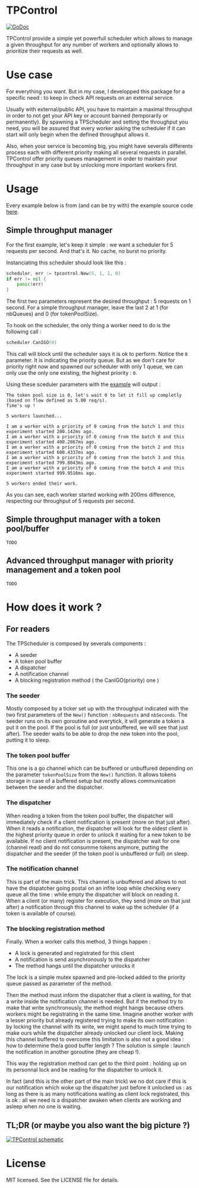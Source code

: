 # TPControl
[![GoDoc](https://godoc.org/github.com/Hekmon/TPControl?status.svg)](https://godoc.org/github.com/Hekmon/TPControl)

TPControl provide a simple yet powerfull scheduler which allows to manage a given throughput for any number of workers and optionally allows to prioritize their requests as well.

# Use case

For everything you want. But in my case, I developped this package for a specific need : to keep in check API requests on an external service.

Usually with external/public API, you have to maintain a maximal throughput in order to not get your API key or account banned (temporarily or permanently). By spawning a TPScheduler and setting the throughput you need, you will be assured that every worker asking the scheduler if it can start will only begin when the defined throughput allows it.

Also, when your service is becoming big, you might have severals differents process each with different priority making all several requests in parallel. TPControl offer priority queues management in order to maintain your throughput in any case but by unlocking more important workers first.

# Usage

Every example below is from (and can be try with) the example source code [here](https://github.com/Hekmon/TPControl/blob/master/example/tpcontrol_example.go).

## Simple throughput manager

For the first example, let's keep it simple : we want a scheduler for 5 requests per second. And that's it. No cache, no burst no priority.

Instanciating this scheduler should look like this :
```go
scheduler, err := tpcontrol.New(5, 1, 1, 0)
if err != nil {
	panic(err)
}
```

The first two parameters represent the desired throughput : 5 requests on 1 second. For a simple throughput manager, leave the last 2 at 1 (for nbQueues) and 0 (for tokenPoolSize).

To hook on the scheduler, the only thing a worker need to do is the following call :
```go
scheduler.CanIGO(0)
```

This call will block until the scheduler says it is ok to perform. Notice the `0` parameter. It is indicating the priority queue. But as we don't care for priority right now and spawned our scheduler with only 1 queue, we can only use the only one existing, the highest priority : `0`.

Using these sceduler parameters with the [example](https://github.com/Hekmon/TPControl/blob/master/example/tpcontrol_example.go) will output :
```
The token pool size is 0, let's wait 0 to let it fill up completly (based on flow defined as 5.00 req/s).
Time's up !

5 workers launched...

I am a worker with a priority of 0 coming from the batch 1 and this experiment started 200.142ms ago.
I am a worker with a priority of 0 coming from the batch 0 and this experiment started 400.2867ms ago.
I am a worker with a priority of 0 coming from the batch 2 and this experiment started 600.4337ms ago.
I am a worker with a priority of 0 coming from the batch 3 and this experiment started 799.8043ms ago.
I am a worker with a priority of 0 coming from the batch 4 and this experiment started 999.9516ms ago.

5 workers ended their work.
```

As you can see, each worker started working with 200ms difference, respecting our throughput of 5 requests per second. 


## Simple throughput manager with a token pool/buffer

`TODO`

## Advanced throughput manager with priority management and a token pool

`TODO`

# How does it work ?

## For readers

The TPScheduler is composed by severals components :

* A seeder
* A token pool buffer
* A dispatcher
* A notification channel
* A blocking registration method  ( the CanIGO(priority) one )

### The seeder

Mostly composed by a ticker set up with the throughput indicated with the two first parameters of the `New()` function : `nbRequests` and `nbSeconds`. The seeder runs on its own goroutine and everytick, it will generate a token a put it on the pool. If the pool is full (or just unbuffered, we will see that just after). The seeder waits to be able to drop the new token into the pool, putting it to sleep.

### The token pool buffer

This one is a go channel which can be buffered or unbuffured depending on the parameter `tokenPoolSize` from the `New()` function. It allows tokens storage in case of a buffered setup but mostly allows communication between the seeder and the dispatcher.

### The dispatcher

When reading a token from the token pool buffer, the dispatcher will immediately check if a client notification is present (more on that just after). When it reads a notification, the dispatcher will look for the oldest client in the highest priority queue in order to unlock it waiting for a new token to be available. If no client notification is present, the dispatcher wait for one (channel read) and do not consumme tokens anymore, putting the dispatcher and the seeder (if the token pool is unbuffered or full) on sleep.

### The notification channel

This is part of the main trick. This channel is unbuffered and allows to not have the dispatcher going postal on an infite loop while checking every queue all the time : while empty the dispatcher will block on reading it. When a client (or many) register for  execution, they send (more on that just after) a notification through this channel to wake up the scheduler (if a token is available of course).

### The blocking registration method

Finally. When a worker calls this method, 3 things happen :

* A lock is generated and registrated for this client
* A notification is send asynchronously to the dispatcher
* The method hangs until the dispatcher unlocks it

The lock is a simple mutex spawned and pre-locked added to the priority queue passed as parameter of the method.

Then the method must inform the dispatcher that a client is waiting, for that a write inside the notification channel is needed. But if the method try to make that write synchronously, the method might hangs because others workers might be registrating in the same time. Imagine another worker with a lesser priority but already registered trying to make its own notification : by locking the channel with its write, we might spend to much time trying to make ours while the dispatcher already unlocked our client lock. Making this channel buffered to overcome this limitation is also not a good idea : how to determine the/a good buffer length ? The solution is simple : launch the notification in another goroutine (they are cheap !).

This way the registration method can get to the third point : holding up on its personnal lock and be reading for the dispatcher to unlock it.

In fact (and this is the other part of the main trick) we no dot care if this is our notification which woke up the dispatcher just before it unlocked us : as long as there is as many notifications waiting as client lock registrated, this is ok : all we need is a dispatcher awaken when clients are working and asleep when no one is waiting.

## TL;DR (or maybe you also want the big picture ?)

[![TPControl schematic](https://raw.githubusercontent.com/Hekmon/TPControl/master/tpcontrol.png)](https://raw.githubusercontent.com/Hekmon/TPControl/master/tpcontrol.png)

# License

MIT licensed. See the LICENSE file for details.
